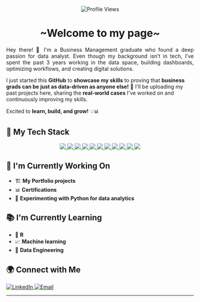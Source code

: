 <p align="center">
  <img src="https://komarev.com/ghpvc/?username=yourgithub&label=Profile%20Views&color=0e75b6&style=flat" alt="Profile Views" />
</p>

<h1 align="center">~Welcome to my page~ </h1>

<p align="justify">
Hey there! 👋 I'm a Business Management graduate who found a deep passion for data analyst. Even though my background isn’t in tech, I’ve spent the past 3 years working in the data space, building dashboards, optimizing workflows, and creating digital solutions.  

I just started this **GitHub** to **showcase my skills** to proving that **business grads can be just as data-driven as anyone else!** 🚀 I'll be uploading my past projects here, sharing the **real-world cases** I've worked on and continuously improving my skills.  

Excited to **learn, build, and grow!** 💡📊  
</p>


## 🚀 My Tech Stack  
<p align="center">
  <a href="https://github.com/yourgithub/PowerApps-Projects">
    <img src="https://img.shields.io/badge/Power%20Apps-742774?style=for-the-badge&logo=powerapps&logoColor=white" />
  </a>
  <a href="https://github.com/yourgithub/PowerBI-Dashboards">
    <img src="https://img.shields.io/badge/PowerBI-FAAF40?style=for-the-badge&logo=powerbi&logoColor=white" />
  </a>
  <a href="https://github.com/yourgithub/Tableau-Projects">
    <img src="https://img.shields.io/badge/Tableau-E97627?style=for-the-badge&logo=tableau&logoColor=white" />
  </a>
  <a href="https://github.com/yourgithub/Excel-Automation">
    <img src="https://img.shields.io/badge/Excel-217346?style=for-the-badge&logo=microsoftexcel&logoColor=white" />
  </a>
  <a href="https://github.com/yourgithub/OutSystems-Apps">
    <img src="https://img.shields.io/badge/OutSystems-E3353C?style=for-the-badge&logo=outsystems&logoColor=white" />
  </a>
  <a href="https://github.com/yourgithub/PowerAutomate-Workflows">
    <img src="https://img.shields.io/badge/Power%20Automate-0078D4?style=for-the-badge&logo=powerautomate&logoColor=white" />
  </a>
  <a href="https://github.com/yourgithub/SQL-Projects">
    <img src="https://img.shields.io/badge/SQL-CC2927?style=for-the-badge&logo=microsoftsqlserver&logoColor=white" />
  </a>
  <a href="https://github.com/yourgithub/PostgreSQL-Data">
    <img src="https://img.shields.io/badge/PostgreSQL-336791?style=for-the-badge&logo=postgresql&logoColor=white" />
  </a>
  <a href="https://github.com/yourgithub/Python-Projects">
    <img src="https://img.shields.io/badge/Python-3776AB?style=for-the-badge&logo=python&logoColor=white" />
  </a>
  <a href="https://github.com/yourgithub/SharePoint-Apps">
    <img src="https://img.shields.io/badge/SharePoint-0078D4?style=for-the-badge&logo=sharepoint&logoColor=white" />
  </a>
  <a href="https://github.com/yourgithub/Canva-Designs">
    <img src="https://img.shields.io/badge/Canva-00C4CC?style=for-the-badge&logo=canva&logoColor=white" />
  </a>
</p>


## 🔨 I'm Currently Working On  
- 🏗 **My Portfolio projects**
- 📊 **Certifications**
- 🚀 **Experimenting with Python for data analytics**



## 📚 I'm Currently Learning  
- 🧠 **R**
- 📈 **Machine learning**  
- 🤖 **Data Engineering** 




## 🌍 Connect with Me  

  <a href="https://www.linkedin.com/in/suhaimie-suardi" target="blank">
    <img src="https://img.shields.io/badge/LinkedIn-0077B5.svg?style=for-the-badge&logo=linkedin&logoColor=white" alt="LinkedIn" />
  </a>
  <a href="mailto:suhaimiesuardi@gmail.com">
    <img src="https://img.shields.io/badge/Email-D14836?style=for-the-badge&logo=gmail&logoColor=white" alt="Email" />
  </a>


---
